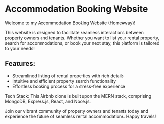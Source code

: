 # Accommodation Booking Website
Welcome to my Accommodation Booking Website (HomeAway)!

This website is designed to facilitate seamless interactions between property owners and tenants. Whether you want to list your rental property, search for accommodations, or book your next stay, this platform is tailored to your needs!

## Features:
- Streamlined listing of rental properties with rich details
- Intuitive and efficient property search functionality
- Effortless booking process for a stress-free experience

Tech Stack:
This Airbnb clone is built upon the MERN stack, comprising MongoDB, Express.js, React, and Node.js.

Join our vibrant community of property owners and tenants today and experience the future of seamless rental accommodations. Happy travels!
